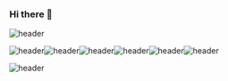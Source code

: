 ### Hi there 👋

![header](https://capsule-render.vercel.app/api?type=slice&animation=blinking&color=auto&height=200&section=header&text=hello&fontSize=100)



![header](https://img.shields.io/badge/-c-A8B9CC?style=flat-square&logo=C&logoColor=white)![header](https://img.shields.io/badge/Python-3776AB?style=flat-square&logo=python&logoColor=white)![header](https://img.shields.io/badge/-Java-007396?style=flat-square&logo=Java&logoColor=white)![header](https://img.shields.io/badge/-C%2B%2B-00599C?style=flat-square&logo=c%2B%2B&logoColor=white)![header](https://img.shields.io/badge/-MySQL-4479A1?style=flat-square&logo=MySQL&logoColor=white)![header](https://img.shields.io/badge/-Git-F05032?style=flat-square&logo=Git&logoColor=white)


![header](https://capsule-render.vercel.app/api?type=slice&animation=blinking&color=auto&height=200&section=footer&text=&fontSize=70)

<!--
**he-reme/he-reme** is a ✨ _special_ ✨ repository because its `README.md` (this file) appears on your GitHub profile.


Here are some ideas to get you started:

- 🔭 I’m currently working on ...
- 🌱 I’m currently learning ...
- 👯 I’m looking to collaborate on ...
- 🤔 I’m looking for help with ...
- 💬 Ask me about ...
- 📫 How to reach me: ...
- 😄 Pronouns: ...
- ⚡ Fun fact: ...
-->

